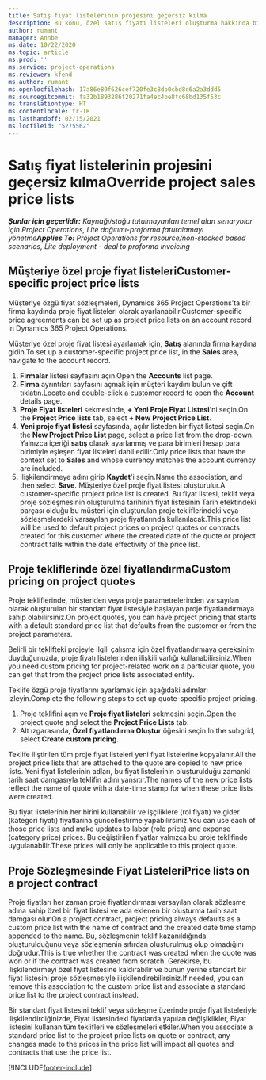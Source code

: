 ```yaml
---
title: Satış fiyat listelerinin projesini geçersiz kılma
description: Bu konu, özel satış fiyatı listeleri oluşturma hakkında bilgi sağlar.
author: rumant
manager: Annbe
ms.date: 10/22/2020
ms.topic: article
ms.prod: ''
ms.service: project-operations
ms.reviewer: kfend
ms.author: rumant
ms.openlocfilehash: 17a86e89f626cef720fe3c8db0cbd8d6a2a3ddd5
ms.sourcegitcommit: fa32b1893286f20271fa4ec4be8fc68bd135f53c
ms.translationtype: HT
ms.contentlocale: tr-TR
ms.lasthandoff: 02/15/2021
ms.locfileid: "5275562"
---
```

# <a name="override-project-sales-price-lists"></a><span data-ttu-id="18992-103">Satış fiyat listelerinin projesini geçersiz kılma</span><span class="sxs-lookup"><span data-stu-id="18992-103">Override project sales price lists</span></span>

<span data-ttu-id="18992-104">_**Şunlar için geçerlidir:** Kaynağı/stoğu tutulmayanları temel alan senaryolar için Project Operations, Lite dağıtımı-proforma faturalamayı yönetme_</span><span class="sxs-lookup"><span data-stu-id="18992-104">_**Applies To:** Project Operations for resource/non-stocked based scenarios, Lite deployment - deal to proforma invoicing_</span></span>

## <a name="customer-specific-project-price-lists"></a><span data-ttu-id="18992-105">Müşteriye özel proje fiyat listeleri</span><span class="sxs-lookup"><span data-stu-id="18992-105">Customer-specific project price lists</span></span>

<span data-ttu-id="18992-106">Müşteriye özgü fiyat sözleşmeleri, Dynamics 365 Project Operations'ta bir firma kaydında proje fiyat listeleri olarak ayarlanabilir.</span><span class="sxs-lookup"><span data-stu-id="18992-106">Customer-specific price agreements can be set up as project price lists on an account record in Dynamics 365 Project Operations.</span></span>

<span data-ttu-id="18992-107">Müşteriye özel proje fiyat listesi ayarlamak için, **Satış** alanında firma kaydına gidin.</span><span class="sxs-lookup"><span data-stu-id="18992-107">To set up a customer-specific project price list, in the **Sales** area, navigate to the account record.</span></span>

1. <span data-ttu-id="18992-108">**Firmalar** listesi sayfasını açın.</span><span class="sxs-lookup"><span data-stu-id="18992-108">Open the **Accounts** list page.</span></span>
2. <span data-ttu-id="18992-109">**Firma** ayrıntıları sayfasını açmak için müşteri kaydını bulun ve çift tıklatın.</span><span class="sxs-lookup"><span data-stu-id="18992-109">Locate and double-click a customer record to open the **Account** details page.</span></span>
3. <span data-ttu-id="18992-110">**Proje Fiyat listeleri** sekmesinde, **+ Yeni Proje Fiyat Listesi**'ni seçin.</span><span class="sxs-lookup"><span data-stu-id="18992-110">On the **Project Price lists** tab, select **+ New Project Price List**.</span></span>
4. <span data-ttu-id="18992-111">**Yeni proje fiyat listesi** sayfasında, açılır listeden bir fiyat listesi seçin.</span><span class="sxs-lookup"><span data-stu-id="18992-111">On the **New Project Price List** page, select a price list from the drop-down.</span></span> <span data-ttu-id="18992-112">Yalnızca içeriği **satış** olarak ayarlanmış ve para birimleri hesap para birimiyle eşleşen fiyat listeleri dahil edilir.</span><span class="sxs-lookup"><span data-stu-id="18992-112">Only price lists that have the context set to **Sales** and whose currency matches the account currency are included.</span></span>
5. <span data-ttu-id="18992-113">İlişkilendirmeye adını girip **Kaydet**'i seçin.</span><span class="sxs-lookup"><span data-stu-id="18992-113">Name the association, and then select **Save**.</span></span> <span data-ttu-id="18992-114">Müşteriye özel proje fiyat listesi oluşturulur.</span><span class="sxs-lookup"><span data-stu-id="18992-114">A customer-specific project price list is created.</span></span> <span data-ttu-id="18992-115">Bu fiyat listesi, teklif veya proje sözleşmesinin oluşturulma tarihinin fiyat listesinin Tarih efektindeki parçası olduğu bu müşteri için oluşturulan proje tekliflerindeki veya sözleşmelerdeki varsayılan proje fiyatlarında kullanılacak.</span><span class="sxs-lookup"><span data-stu-id="18992-115">This price list will be used to default project prices on project quotes or contracts created for this customer where the created date of the quote or project contract falls within the date effectivity of the price list.</span></span>

## <a name="custom-pricing-on-project-quotes"></a><span data-ttu-id="18992-116">Proje tekliflerinde özel fiyatlandırma</span><span class="sxs-lookup"><span data-stu-id="18992-116">Custom pricing on project quotes</span></span>

<span data-ttu-id="18992-117">Proje tekliflerinde, müşteriden veya proje parametrelerinden varsayılan olarak oluşturulan bir standart fiyat listesiyle başlayan proje fiyatlandırmaya sahip olabilirsiniz.</span><span class="sxs-lookup"><span data-stu-id="18992-117">On project quotes, you can have project pricing that starts with a default standard price list that defaults from the customer or from the project parameters.</span></span>

<span data-ttu-id="18992-118">Belirli bir teklifteki projeyle ilgili çalışma için özel fiyatlandırmaya gereksinim duyduğunuzda, proje fiyatı listelerinden ilişkili varlığı kullanabilirsiniz.</span><span class="sxs-lookup"><span data-stu-id="18992-118">When you need custom pricing for project-related work on a particular quote, you can get that from the project price lists associated entity.</span></span>

<span data-ttu-id="18992-119">Teklife özgü proje fiyatlarını ayarlamak için aşağıdaki adımları izleyin.</span><span class="sxs-lookup"><span data-stu-id="18992-119">Complete the following steps to set up quote-specific project pricing.</span></span>

1. <span data-ttu-id="18992-120">Proje teklifini açın ve **Proje fiyat listeleri** sekmesini seçin.</span><span class="sxs-lookup"><span data-stu-id="18992-120">Open the project quote and select the **Project Price Lists** tab.</span></span>
2. <span data-ttu-id="18992-121">Alt ızgarasında, **Özel fiyatlandırma Oluştur** öğesini seçin.</span><span class="sxs-lookup"><span data-stu-id="18992-121">In the subgrid, select **Create custom pricing**.</span></span>

<span data-ttu-id="18992-122">Teklife iliştirilen tüm proje fiyat listeleri yeni fiyat listelerine kopyalanır.</span><span class="sxs-lookup"><span data-stu-id="18992-122">All the project price lists that are attached to the quote are copied to new price lists.</span></span> <span data-ttu-id="18992-123">Yeni fiyat listelerinin adları, bu fiyat listelerinin oluşturulduğu zamanki tarih saat damgasıyla teklifin adını yansıtır.</span><span class="sxs-lookup"><span data-stu-id="18992-123">The names of the new price lists reflect the name of quote with a date-time stamp for when these price lists were created.</span></span>

<span data-ttu-id="18992-124">Bu fiyat listelerinin her birini kullanabilir ve işçiliklere (rol fiyatı) ve gider (kategori fiyatı) fiyatlarına güncelleştirme yapabilirsiniz.</span><span class="sxs-lookup"><span data-stu-id="18992-124">You can use each of those price lists and make updates to labor (role price) and expense (category price) prices.</span></span> <span data-ttu-id="18992-125">Bu değiştirilen fiyatlar yalnızca bu proje teklifinde uygulanabilir.</span><span class="sxs-lookup"><span data-stu-id="18992-125">These prices will only be applicable to this project quote.</span></span>

## <a name="price-lists-on-a-project-contract"></a><span data-ttu-id="18992-126">Proje Sözleşmesinde Fiyat Listeleri</span><span class="sxs-lookup"><span data-stu-id="18992-126">Price lists on a project contract</span></span>

<span data-ttu-id="18992-127">Proje fiyatları her zaman proje fiyatlandırması varsayılan olarak sözleşme adına sahip özel bir fiyat listesi ve ada eklenen bir oluşturma tarih saat damgası olur.</span><span class="sxs-lookup"><span data-stu-id="18992-127">On a project contract, project pricing always defaults as a custom price list with the name of contract and the created date time stamp appended to the name.</span></span> <span data-ttu-id="18992-128">Bu, sözleşmenin teklif kazanıldığında oluşturulduğunu veya sözleşmenin sıfırdan oluşturulmuş olup olmadığını doğrudur.</span><span class="sxs-lookup"><span data-stu-id="18992-128">This is true whether the contract was created when the quote was won or if the contract was created from scratch.</span></span> <span data-ttu-id="18992-129">Gerekirse, bu ilişkilendirmeyi özel fiyat listesine kaldırabilir ve bunun yerine standart bir fiyat listesini proje sözleşmesiyle ilişkilendirebilirsiniz.</span><span class="sxs-lookup"><span data-stu-id="18992-129">If needed, you can remove this association to the custom price list and associate a standard price list to the project contract instead.</span></span>

<span data-ttu-id="18992-130">Bir standart fiyat listesini teklif veya sözleşme üzerinde proje fiyat listeleriyle ilişkilendirdiğinizde, Fiyat listesindeki fiyatlarda yapılan değişiklikler, Fiyat listesini kullanan tüm teklifleri ve sözleşmeleri etkiler.</span><span class="sxs-lookup"><span data-stu-id="18992-130">When you associate a standard price list to the project price lists on quote or contract, any changes made to the prices in the price list will impact all quotes and contracts that use the price list.</span></span>


[!INCLUDE[footer-include](../includes/footer-banner.md)]